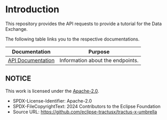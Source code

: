 # Introduction

This repository provides the API requests to provide a tutorial for the Data Exchange.

The following table links you to the respective documentations.

| Documentation                                                    | Purpose                                                                                 |
|------------------------------------------------------------------|-----------------------------------------------------------------------------------------|
| [API Documentation](api/API_Doc.md)                              | Information about the endpoints.                                                        |

## NOTICE

This work is licensed under the [Apache-2.0](https://www.apache.org/licenses/LICENSE-2.0).

- SPDX-License-Identifier: Apache-2.0
- SPDX-FileCopyrightText: 2024 Contributors to the Eclipse Foundation
- Source URL: <https://github.com/eclipse-tractusx/tractus-x-umbrella>
